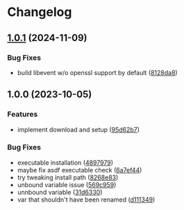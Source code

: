 # Changelog

## [1.0.1](https://github.com/Dabolus/asdf-tmux/compare/v1.0.0...v1.0.1) (2024-11-09)


### Bug Fixes

* build libevent w/o openssl support by default ([8128da8](https://github.com/Dabolus/asdf-tmux/commit/8128da84b994ff09f2b2a75d3301644e27384cee))

## 1.0.0 (2023-10-05)


### Features

* implement download and setup ([95d62b7](https://github.com/Dabolus/asdf-tmux/commit/95d62b7b9785b4eb7f091453b02d68a0ba11d2e5))


### Bug Fixes

* executable installation ([4897979](https://github.com/Dabolus/asdf-tmux/commit/4897979c9548df31997bbe9f853fbdab4b7ebfc3))
* maybe fix asdf executable check ([6a7ef44](https://github.com/Dabolus/asdf-tmux/commit/6a7ef44b53dc450bd5606017de75cceb37a7dbc5))
* try tweaking install path ([8268e83](https://github.com/Dabolus/asdf-tmux/commit/8268e83302caed22a52ede5ddaafa2d7c6435c0d))
* unbound variable issue ([569c959](https://github.com/Dabolus/asdf-tmux/commit/569c95997d51c7546d0048a3cebb0a2852b2c233))
* unnbound variable ([31d6330](https://github.com/Dabolus/asdf-tmux/commit/31d6330fa123685f395aef71f4a865b4ac17b4bd))
* var that shouldn't have been renamed ([d111349](https://github.com/Dabolus/asdf-tmux/commit/d111349403c71c71489135b71f2dfc19813b2e29))
